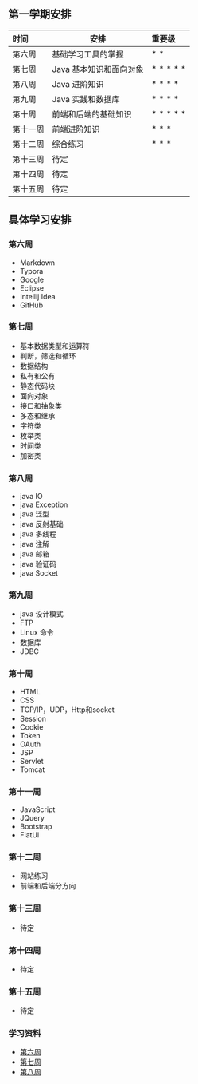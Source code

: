 ## 第一学期安排

| 时间   | 安排             | 重要级       |
| :--- | -------------- | :-------- |
| 第六周  | 基础学习工具的掌握      | * *       |
| 第七周  | Java 基本知识和面向对象 | * * * * * |
| 第八周  | Java 进阶知识      | * * * *   |
| 第九周  | Java 实践和数据库    | * * * *   |
| 第十周  | 前端和后端的基础知识     | * * * * * |
| 第十一周 | 前端进阶知识         | * * *     |
| 第十二周 | 综合练习           | * * *     |
| 第十三周 | 待定             |           |
| 第十四周 | 待定             |           |
| 第十五周 | 待定             |           |

## 具体学习安排

### 第六周

- Markdown
- Typora
- Google
- Eclipse
- Intellij Idea
- GitHub

### 第七周

- 基本数据类型和运算符
- 判断，筛选和循环
- 数据结构
- 私有和公有
- 静态代码块
- 面向对象
- 接口和抽象类
- 多态和继承
- 字符类
- 枚举类
- 时间类
- 加密类

### 第八周

- java IO
- java Exception
- java 泛型
- java 反射基础
- java 多线程
- java 注解
- java 邮箱
- java 验证码
- java Socket

### 第九周

- java 设计模式
- FTP
- Linux 命令
- 数据库
- JDBC

### 第十周

- HTML
- CSS
- TCP/IP，UDP，Http和socket
- Session
- Cookie
- Token
- OAuth
- JSP
- Servlet
- Tomcat

### 第十一周

- JavaScript
- JQuery
- Bootstrap
- FlatUl

### 第十二周

- 网站练习
- 前端和后端分方向

### 第十三周

- 待定

### 第十四周

- 待定

### 第十五周

- 待定

### 学习资料

- [第六周](http://www.maijinta.top/doc/1.html)
- [第七周](http://www.maijinta.top/doc/2.html)
- [第八周](http://www.maijinta.top/doc/3.html)
